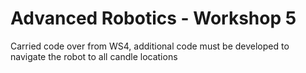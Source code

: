 # Advanced Robotics - Workshop 5

Carried code over from WS4, additional code must be developed to navigate the robot to all candle locations